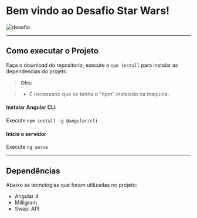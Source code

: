 Bem vindo ao Desafio Star Wars!
===================

![desafio](https://cdn.shopify.com/s/files/1/1108/5196/products/PS_-_Challenge_Accepted_Darth_Vadger.png?v=1493913371)

----------


Como executar o Projeto
-------------

Faça o download do repositorio, execute o `npm install` para instalar as dependencias do projeto.

> **Obs:**

> - É necessario que se tenha o "npm" instalado na maquina.

#### <i class="icon-file"></i> Instalar Angular CLI
Execute `npm install -g @angular/cli`

#### <i class="icon-folder-open"></i> Inicie o servidor
Execute `ng serve`

----------


Dependências
-------------------
Abaixo as tecnologias que foram utilizadas no projeto:

 - Angular 4
 - Milligram
 - Swapi API

